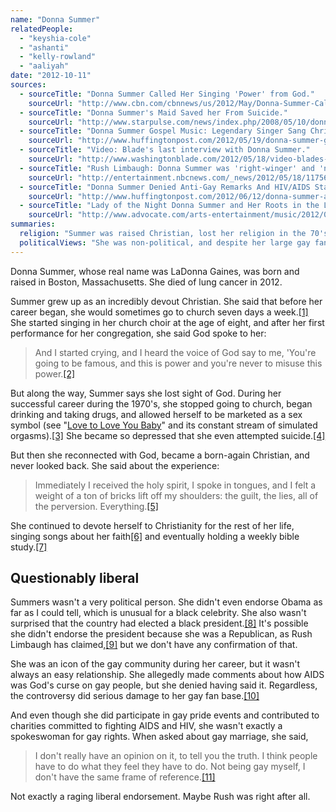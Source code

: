 ```yaml
---
name: "Donna Summer"
relatedPeople:
  - "keyshia-cole"
  - "ashanti"
  - "kelly-rowland"
  - "aaliyah"
date: "2012-10-11"
sources:
  - sourceTitle: "Donna Summer Called Her Singing 'Power' from God."
    sourceUrl: "http://www.cbn.com/cbnnews/us/2012/May/Donna-Summer-Called-Her-Singing-Power-from-God/"
  - sourceTitle: "Donna Summer's Maid Saved her From Suicide."
    sourceUrl: "http://www.starpulse.com/news/index.php/2008/05/10/donna_summer_s_maid_saved_her_from_suici"
  - sourceTitle: "Donna Summer Gospel Music: Legendary Singer Sang Christian Songs."
    sourceUrl: "http://www.huffingtonpost.com/2012/05/19/donna-summer-gospel-music_n_1529052.html"
  - sourceTitle: "Video: Blade's last interview with Donna Summer."
    sourceUrl: "http://www.washingtonblade.com/2012/05/18/video-blades-last-interview-with-donna-summer/"
  - sourceTitle: "Rush Limbaugh: Donna Summer was 'right-winger' and 'not a fan' of rap."
    sourceUrl: "http://entertainment.nbcnews.com/_news/2012/05/18/11756481-rush-limbaugh-donna-summer-was-right-winger-and-not-a-fan-of-rap?lite"
  - sourceTitle: "Donna Summer Denied Anti-Gay Remarks And HIV/AIDS Statements In 1989 ACT UP Letter."
    sourceUrl: "http://www.huffingtonpost.com/2012/06/12/donna-summer-anti-gay-remarks-apology-letter_n_1591615.html"
  - sourceTitle: "Lady of the Night Donna Summer and Her Roots in the LGBT Community."
    sourceUrl: "http://www.advocate.com/arts-entertainment/music/2012/05/17/lady-night-donna-summer-and-her-roots-lgbt-community"
summaries:
  religion: "Summer was raised Christian, lost her religion in the 70's, then became a born-again Christian just in time for the 80's."
  politicalViews: "She was non-political, and despite her large gay fan base, didn't have an opinion on gay marriage."
---
```


Donna Summer, whose real name was LaDonna Gaines, was born and raised in Boston, Massachusetts. She died of lung cancer in 2012.

Summer grew up as an incredibly devout Christian. She said that before her career began, she would sometimes go to church seven days a week.<a class="source-citation" href="#http%3A%2F%2Fwww.cbn.com%2Fcbnnews%2Fus%2F2012%2FMay%2FDonna-Summer-Called-Her-Singing-Power-from-God%2F" title="Donna Summer Called Her Singing &apos;Power&apos; from God.">[1]</a> She started singing in her church choir at the age of eight, and after her first performance for her congregation, she said God spoke to her:

>And I started crying, and I heard the voice of God say to me, 'You're going to be famous, and this is power and you're never to misuse this power.<a class="source-citation" href="#http%3A%2F%2Fwww.cbn.com%2Fcbnnews%2Fus%2F2012%2FMay%2FDonna-Summer-Called-Her-Singing-Power-from-God%2F" title="Donna Summer Called Her Singing &apos;Power&apos; from God.">[2]</a>

But along the way, Summer says she lost sight of God. During her successful career during the 1970's, she stopped going to church, began drinking and taking drugs, and allowed herself to be marketed as a sex symbol (see "[Love to Love You Baby](http://www.youtube.com/watch?v=V5AztWseIdU)" and its constant stream of simulated orgasms).<a class="source-citation" href="#http%3A%2F%2Fwww.cbn.com%2Fcbnnews%2Fus%2F2012%2FMay%2FDonna-Summer-Called-Her-Singing-Power-from-God%2F" title="Donna Summer Called Her Singing &apos;Power&apos; from God.">[3]</a> She became so depressed that she even attempted suicide.<a class="source-citation" href="#http%3A%2F%2Fwww.starpulse.com%2Fnews%2Findex.php%2F2008%2F05%2F10%2Fdonna_summer_s_maid_saved_her_from_suici" title="Donna Summer&apos;s Maid Saved her From Suicide.">[4]</a>

But then she reconnected with God, became a born-again Christian, and never looked back. She said about the experience:

>Immediately I received the holy spirit, I spoke in tongues, and I felt a weight of a ton of bricks lift off my shoulders: the guilt, the lies, all of the perversion. Everything.<a class="source-citation" href="#http%3A%2F%2Fwww.cbn.com%2Fcbnnews%2Fus%2F2012%2FMay%2FDonna-Summer-Called-Her-Singing-Power-from-God%2F" title="Donna Summer Called Her Singing &apos;Power&apos; from God.">[5]</a>

She continued to devote herself to Christianity for the rest of her life, singing songs about her faith<a class="source-citation" href="#http%3A%2F%2Fwww.huffingtonpost.com%2F2012%2F05%2F19%2Fdonna-summer-gospel-music_n_1529052.html" title="Donna Summer Gospel Music: Legendary Singer Sang Christian Songs.">[6]</a> and eventually holding a weekly bible study.<a class="source-citation" href="#http%3A%2F%2Fwww.cbn.com%2Fcbnnews%2Fus%2F2012%2FMay%2FDonna-Summer-Called-Her-Singing-Power-from-God%2F" title="Donna Summer Called Her Singing &apos;Power&apos; from God.">[7]</a>

## Questionably liberal

Summers wasn't a very political person. She didn't even endorse Obama as far as I could tell, which is unusual for a black celebrity. She also wasn't surprised that the country had elected a black president.<a class="source-citation" href="#http%3A%2F%2Fwww.washingtonblade.com%2F2012%2F05%2F18%2Fvideo-blades-last-interview-with-donna-summer%2F" title="Video: Blade&apos;s last interview with Donna Summer.">[8]</a> It's possible she didn't endorse the president because she was a Republican, as Rush Limbaugh has claimed,<a class="source-citation" href="#http%3A%2F%2Fentertainment.nbcnews.com%2F_news%2F2012%2F05%2F18%2F11756481-rush-limbaugh-donna-summer-was-right-winger-and-not-a-fan-of-rap%3Flite" title="Rush Limbaugh: Donna Summer was &apos;right-winger&apos; and &apos;not a fan&apos; of rap.">[9]</a> but we don't have any confirmation of that.

She was an icon of the gay community during her career, but it wasn't always an easy relationship. She allegedly made comments about how AIDS was God's curse on gay people, but she denied having said it. Regardless, the controversy did serious damage to her gay fan base.<a class="source-citation" href="#http%3A%2F%2Fwww.huffingtonpost.com%2F2012%2F06%2F12%2Fdonna-summer-anti-gay-remarks-apology-letter_n_1591615.html" title="Donna Summer Denied Anti-Gay Remarks And HIV/AIDS Statements In 1989 ACT UP Letter.">[10]</a>

And even though she did participate in gay pride events and contributed to charities committed to fighting AIDS and HIV, she wasn't exactly a spokeswoman for gay rights. When asked about gay marriage, she said,

>I don't really have an opinion on it, to tell you the truth. I think people have to do what they feel they have to do. Not being gay myself, I don't have the same frame of reference.<a class="source-citation" href="#http%3A%2F%2Fwww.advocate.com%2Farts-entertainment%2Fmusic%2F2012%2F05%2F17%2Flady-night-donna-summer-and-her-roots-lgbt-community" title="Lady of the Night Donna Summer and Her Roots in the LGBT Community.">[11]</a>

Not exactly a raging liberal endorsement. Maybe Rush was right after all.